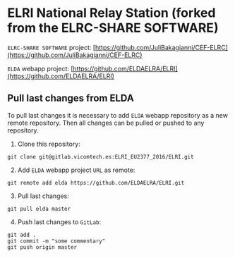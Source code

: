# ELRI National Relay Station (forked from the ELRC-SHARE SOFTWARE)

`ELRC-SHARE SOFTWARE` project: [https://github.com/JuliBakagianni/CEF-ELRC](https://github.com/JuliBakagianni/CEF-ELRC)

`ELDA` webapp project: [https://github.com/ELDAELRA/ELRI](https://github.com/ELDAELRA/ELRI)


## Pull last changes from ELDA

To pull last changes it is necessary to add `ELDA` webapp repository as a new remote repository. Then all changes can be pulled or pushed to any repository.

1. Clone this repository:
```
git clone git@gitlab.vicomtech.es:ELRI_EU2377_2016/ELRI.git
```

2. Add `ELDA` webapp project `URL` as remote:
```
git remote add elda https://github.com/ELDAELRA/ELRI.git
```

3. Pull last changes:
```
git pull elda master
```

4. Push last changes to `GitLab`:
```
git add .
git commit -m "some commentary"
git push origin master
```
